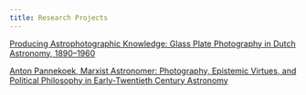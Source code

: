 ```yaml
---
title: Research Projects
---
```


[Producing Astrophotographic Knowledge: Glass Plate Photography in Dutch Astronomy, 1890–1960](astrophotography)

[Anton Pannekoek, Marxist Astronomer: Photography, Epistemic Virtues, and Political Philosophy in Early-Twentieth Century Astronomy](pannekoek)

